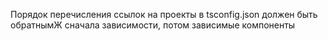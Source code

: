 Порядок перечисления ссылок на проекты в tsconfig.json должен быть обратнымЖ сначала зависимости, потом зависимые компоненты
